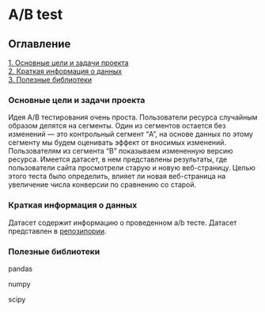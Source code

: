 # A/B test

## Оглавление

[1. Основные цели и задачи проекта](https://github.com/disff/pet-projects/DA_DA/ab_test/README.md#Основные-цели-и-задачи-проекта)  
[2. Краткая информация о данных](https://github.com/disff/pet-projects/DA_DA/ab_test/README.md#Краткая-информация-о-данных)  
[3. Полезные библиотеки](https://github.com/disff/pet-projects/DA_DA/ab_test/README.md#Полезные-библиотеки)

### Основные цели и задачи проекта

Идея A/B тестирования очень проста. Пользователи ресурса случайным образом делятся на сегменты. Один из сегментов остается без изменений — это контрольный сегмент “A”, на основе данных по этому сегменту мы будем оценивать эффект от вносимых изменений. Пользователям из сегмента “B” показываем измененную версию ресурса.
Имеется датасет, в нем представлены результаты, где пользователи сайта просмотрели старую и новую веб-страницу.
Целью этого теста было определить, влияет ли новая веб-страница на увеличение числа конверсии по сравнению со старой.

### Краткая информация о данных

Датасет содержит информацию о проведенном a/b тесте.
Датасет представлен в [репозипории](https://github.com/dissf/pet-projects/blob/main/DA_DS/ab_test/ab_data.csv).

### Полезные библиотеки

pandas

numpy

scipy
